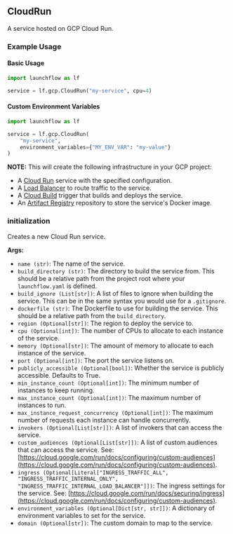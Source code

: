 ## CloudRun

A service hosted on GCP Cloud Run.

### Example Usage

#### Basic Usage
```python
import launchflow as lf

service = lf.gcp.CloudRun("my-service", cpu=4)
```

#### Custom Environment Variables
```python
import launchflow as lf

service = lf.gcp.CloudRun(
    "my-service",
    environment_variables={"MY_ENV_VAR": "my-value"}
)
```

**NOTE:** This will create the following infrastructure in your GCP project:
- A [Cloud Run](https://cloud.google.com/run) service with the specified configuration.
- A [Load Balancer](https://cloud.google.com/load-balancing) to route traffic to the service.
- A [Cloud Build](https://cloud.google.com/build) trigger that builds and deploys the service.
- An [Artifact Registry](https://cloud.google.com/artifact-registry) repository to store the service's Docker image.

### initialization

Creates a new Cloud Run service.

**Args:**
- `name (str)`: The name of the service.
- `build_directory (str)`: The directory to build the service from. This should be a relative path from the project root where your `launchflow.yaml` is defined.
- `build_ignore (List[str])`: A list of files to ignore when building the service. This can be in the same syntax you would use for a `.gitignore`.
- `dockerfile (str)`: The Dockerfile to use for building the service. This should be a relative path from the `build_directory`.
- `region (Optional[str])`: The region to deploy the service to.
- `cpu (Optional[int])`: The number of CPUs to allocate to each instance of the service.
- `memory (Optional[str])`: The amount of memory to allocate to each instance of the service.
- `port (Optional[int])`: The port the service listens on.
- `publicly_accessible (Optional[bool])`: Whether the service is publicly accessible. Defaults to True.
- `min_instance_count (Optional[int])`: The minimum number of instances to keep running.
- `max_instance_count (Optional[int])`: The maximum number of instances to run.
- `max_instance_request_concurrency (Optional[int])`: The maximum number of requests each instance can handle concurrently.
- `invokers (Optional[List[str]])`: A list of invokers that can access the service.
- `custom_audiences (Optional[List[str]])`: A list of custom audiences that can access the service. See: [https://cloud.google.com/run/docs/configuring/custom-audiences](https://cloud.google.com/run/docs/configuring/custom-audiences).
- `ingress (Optional[Literal["INGRESS_TRAFFIC_ALL", "INGRESS_TRAFFIC_INTERNAL_ONLY", "INGRESS_TRAFFIC_INTERNAL_LOAD_BALANCER"]])`: The ingress settings for the service. See: [https://cloud.google.com/run/docs/securing/ingress](https://cloud.google.com/run/docs/configuring/custom-audiences).
- `environment_variables (Optional[Dict[str, str]])`: A dictionary of environment variables to set for the service.
- `domain (Optional[str])`: The custom domain to map to the service.
